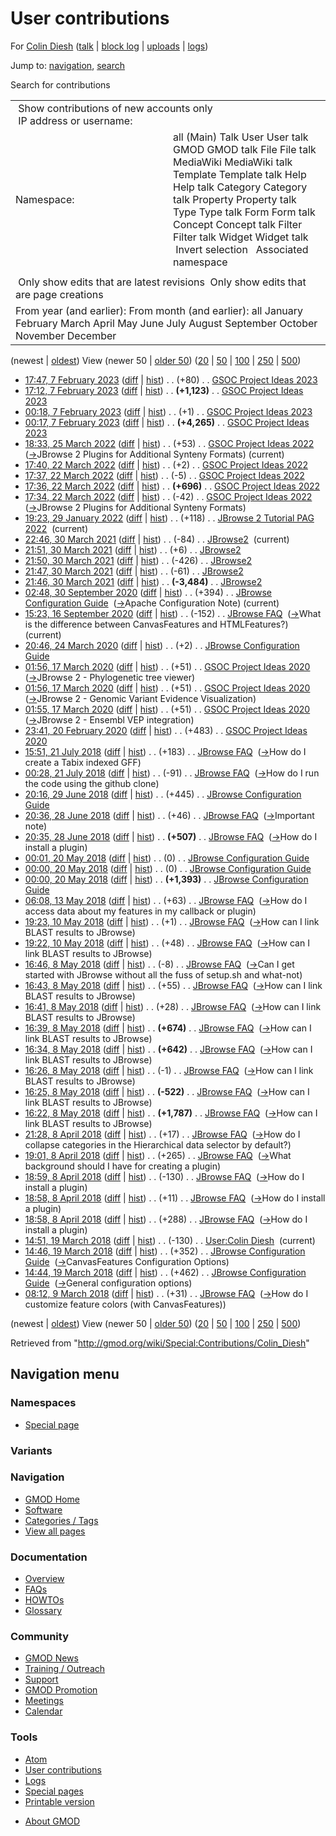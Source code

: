 <div id="mw-page-base" class="noprint">

</div>

<div id="mw-head-base" class="noprint">

</div>

<div id="content" class="mw-body" role="main">

<span id="top"></span>

<div id="mw-js-message" style="display:none;">

</div>



# <span dir="auto">User contributions</span>

<div id="bodyContent">

<div id="contentSub">

For [Colin Diesh](/wiki/User:Colin_Diesh "User:Colin Diesh") (<a
href="/mediawiki/index.php?title=User_talk:Colin_Diesh&amp;action=edit&amp;redlink=1"
class="new" title="User talk:Colin Diesh (page does not exist)">talk</a>
\| [block
log](/mediawiki/index.php?title=Special:Log/block&page=User%3AColin+Diesh "Special:Log/block")
\|
[uploads](/wiki/Special:ListFiles/Colin_Diesh "Special:ListFiles/Colin Diesh")
\| [logs](/wiki/Special:Log/Colin_Diesh "Special:Log/Colin Diesh"))

</div>

<div id="jump-to-nav" class="mw-jump">

Jump to: [navigation](#mw-navigation), [search](#p-search)

</div>

<div id="mw-content-text">

Search for contributions

<table class="mw-contributions-table">
<colgroup>
<col style="width: 50%" />
<col style="width: 50%" />
</colgroup>
<tbody>
<tr class="odd">
<td colspan="2"> Show contributions of new accounts only<br />
 IP address or username:</td>
</tr>
<tr class="even">
<td class="mw-label">Namespace:</td>
<td>all (Main) Talk User User talk GMOD GMOD talk File File talk
MediaWiki MediaWiki talk Template Template talk Help Help talk Category
Category talk Property Property talk Type Type talk Form Form talk
Concept Concept talk Filter Filter talk Widget Widget talk  
 Invert selection 
 Associated namespace </td>
</tr>
<tr class="odd">
<td colspan="2"></td>
</tr>
<tr class="even">
<td colspan="2"> Only show edits that are latest revisions
 Only show edits that are page creations</td>
</tr>
<tr class="odd">
<td colspan="2">From year (and earlier): From month (and earlier): all
January February March April May June July August September October
November December</td>
</tr>
</tbody>
</table>

(newest \| <a
href="/mediawiki/index.php?title=Special:Contributions/Colin_Diesh&amp;dir=prev&amp;target=Colin+Diesh"
class="mw-lastlink" rel="last"
title="Special:Contributions/Colin Diesh">oldest</a>) View (newer 50 \|
<a
href="/mediawiki/index.php?title=Special:Contributions/Colin_Diesh&amp;offset=20180309081204&amp;target=Colin+Diesh"
class="mw-nextlink" rel="next"
title="Special:Contributions/Colin Diesh">older 50</a>) (<a
href="/mediawiki/index.php?title=Special:Contributions/Colin_Diesh&amp;offset=&amp;limit=20&amp;target=Colin+Diesh"
class="mw-numlink" title="Special:Contributions/Colin Diesh">20</a> \|
<a
href="/mediawiki/index.php?title=Special:Contributions/Colin_Diesh&amp;offset=&amp;limit=50&amp;target=Colin+Diesh"
class="mw-numlink" title="Special:Contributions/Colin Diesh">50</a> \|
<a
href="/mediawiki/index.php?title=Special:Contributions/Colin_Diesh&amp;offset=&amp;limit=100&amp;target=Colin+Diesh"
class="mw-numlink" title="Special:Contributions/Colin Diesh">100</a> \|
<a
href="/mediawiki/index.php?title=Special:Contributions/Colin_Diesh&amp;offset=&amp;limit=250&amp;target=Colin+Diesh"
class="mw-numlink" title="Special:Contributions/Colin Diesh">250</a> \|
<a
href="/mediawiki/index.php?title=Special:Contributions/Colin_Diesh&amp;offset=&amp;limit=500&amp;target=Colin+Diesh"
class="mw-numlink" title="Special:Contributions/Colin Diesh">500</a>)

- <a
  href="/mediawiki/index.php?title=GSOC_Project_Ideas_2023&amp;oldid=28466"
  class="mw-changeslist-date" title="GSOC Project Ideas 2023">17:47, 7
  February 2023</a>
  ([diff](/mediawiki/index.php?title=GSOC_Project_Ideas_2023&diff=prev&oldid=28466 "GSOC Project Ideas 2023")
  \|
  [hist](/mediawiki/index.php?title=GSOC_Project_Ideas_2023&action=history "GSOC Project Ideas 2023"))
  <span class="mw-changeslist-separator">. .</span>
  <span class="mw-plusminus-pos" dir="ltr"
  title="7,928 bytes after change">(+80)</span>‎
  <span class="mw-changeslist-separator">. .</span>
  <a href="/wiki/GSOC_Project_Ideas_2023" class="mw-contributions-title"
  title="GSOC Project Ideas 2023">GSOC Project Ideas 2023</a> ‎
- <a
  href="/mediawiki/index.php?title=GSOC_Project_Ideas_2023&amp;oldid=28465"
  class="mw-changeslist-date" title="GSOC Project Ideas 2023">17:12, 7
  February 2023</a>
  ([diff](/mediawiki/index.php?title=GSOC_Project_Ideas_2023&diff=prev&oldid=28465 "GSOC Project Ideas 2023")
  \|
  [hist](/mediawiki/index.php?title=GSOC_Project_Ideas_2023&action=history "GSOC Project Ideas 2023"))
  <span class="mw-changeslist-separator">. .</span> **(+1,123)**‎
  <span class="mw-changeslist-separator">. .</span>
  <a href="/wiki/GSOC_Project_Ideas_2023" class="mw-contributions-title"
  title="GSOC Project Ideas 2023">GSOC Project Ideas 2023</a> ‎
- <a
  href="/mediawiki/index.php?title=GSOC_Project_Ideas_2023&amp;oldid=28464"
  class="mw-changeslist-date" title="GSOC Project Ideas 2023">00:18, 7
  February 2023</a>
  ([diff](/mediawiki/index.php?title=GSOC_Project_Ideas_2023&diff=prev&oldid=28464 "GSOC Project Ideas 2023")
  \|
  [hist](/mediawiki/index.php?title=GSOC_Project_Ideas_2023&action=history "GSOC Project Ideas 2023"))
  <span class="mw-changeslist-separator">. .</span>
  <span class="mw-plusminus-pos" dir="ltr"
  title="6,725 bytes after change">(+1)</span>‎
  <span class="mw-changeslist-separator">. .</span>
  <a href="/wiki/GSOC_Project_Ideas_2023" class="mw-contributions-title"
  title="GSOC Project Ideas 2023">GSOC Project Ideas 2023</a> ‎
- <a
  href="/mediawiki/index.php?title=GSOC_Project_Ideas_2023&amp;oldid=28463"
  class="mw-changeslist-date" title="GSOC Project Ideas 2023">00:17, 7
  February 2023</a>
  ([diff](/mediawiki/index.php?title=GSOC_Project_Ideas_2023&diff=prev&oldid=28463 "GSOC Project Ideas 2023")
  \|
  [hist](/mediawiki/index.php?title=GSOC_Project_Ideas_2023&action=history "GSOC Project Ideas 2023"))
  <span class="mw-changeslist-separator">. .</span> **(+4,265)**‎
  <span class="mw-changeslist-separator">. .</span>
  <a href="/wiki/GSOC_Project_Ideas_2023" class="mw-contributions-title"
  title="GSOC Project Ideas 2023">GSOC Project Ideas 2023</a> ‎
- <a
  href="/mediawiki/index.php?title=GSOC_Project_Ideas_2022&amp;oldid=28136"
  class="mw-changeslist-date" title="GSOC Project Ideas 2022">18:33, 25
  March 2022</a>
  ([diff](/mediawiki/index.php?title=GSOC_Project_Ideas_2022&diff=prev&oldid=28136 "GSOC Project Ideas 2022")
  \|
  [hist](/mediawiki/index.php?title=GSOC_Project_Ideas_2022&action=history "GSOC Project Ideas 2022"))
  <span class="mw-changeslist-separator">. .</span>
  <span class="mw-plusminus-pos" dir="ltr"
  title="11,436 bytes after change">(+53)</span>‎
  <span class="mw-changeslist-separator">. .</span>
  <a href="/wiki/GSOC_Project_Ideas_2022" class="mw-contributions-title"
  title="GSOC Project Ideas 2022">GSOC Project Ideas 2022</a> ‎
  <span class="comment">([→](/wiki/GSOC_Project_Ideas_2022#JBrowse_2_Plugins_for_Additional_Synteny_Formats "GSOC Project Ideas 2022")‎<span dir="auto"><span class="autocomment">JBrowse
  2 Plugins for Additional Synteny Formats</span></span>)</span>
  <span class="mw-uctop">(current)</span>
- <a
  href="/mediawiki/index.php?title=GSOC_Project_Ideas_2022&amp;oldid=28132"
  class="mw-changeslist-date" title="GSOC Project Ideas 2022">17:40, 22
  March 2022</a>
  ([diff](/mediawiki/index.php?title=GSOC_Project_Ideas_2022&diff=prev&oldid=28132 "GSOC Project Ideas 2022")
  \|
  [hist](/mediawiki/index.php?title=GSOC_Project_Ideas_2022&action=history "GSOC Project Ideas 2022"))
  <span class="mw-changeslist-separator">. .</span>
  <span class="mw-plusminus-pos" dir="ltr"
  title="11,371 bytes after change">(+2)</span>‎
  <span class="mw-changeslist-separator">. .</span>
  <a href="/wiki/GSOC_Project_Ideas_2022" class="mw-contributions-title"
  title="GSOC Project Ideas 2022">GSOC Project Ideas 2022</a> ‎
- <a
  href="/mediawiki/index.php?title=GSOC_Project_Ideas_2022&amp;oldid=28131"
  class="mw-changeslist-date" title="GSOC Project Ideas 2022">17:37, 22
  March 2022</a>
  ([diff](/mediawiki/index.php?title=GSOC_Project_Ideas_2022&diff=prev&oldid=28131 "GSOC Project Ideas 2022")
  \|
  [hist](/mediawiki/index.php?title=GSOC_Project_Ideas_2022&action=history "GSOC Project Ideas 2022"))
  <span class="mw-changeslist-separator">. .</span>
  <span class="mw-plusminus-neg" dir="ltr"
  title="11,369 bytes after change">(-5)</span>‎
  <span class="mw-changeslist-separator">. .</span>
  <a href="/wiki/GSOC_Project_Ideas_2022" class="mw-contributions-title"
  title="GSOC Project Ideas 2022">GSOC Project Ideas 2022</a> ‎
- <a
  href="/mediawiki/index.php?title=GSOC_Project_Ideas_2022&amp;oldid=28130"
  class="mw-changeslist-date" title="GSOC Project Ideas 2022">17:36, 22
  March 2022</a>
  ([diff](/mediawiki/index.php?title=GSOC_Project_Ideas_2022&diff=prev&oldid=28130 "GSOC Project Ideas 2022")
  \|
  [hist](/mediawiki/index.php?title=GSOC_Project_Ideas_2022&action=history "GSOC Project Ideas 2022"))
  <span class="mw-changeslist-separator">. .</span> **(+696)**‎
  <span class="mw-changeslist-separator">. .</span>
  <a href="/wiki/GSOC_Project_Ideas_2022" class="mw-contributions-title"
  title="GSOC Project Ideas 2022">GSOC Project Ideas 2022</a> ‎
- <a
  href="/mediawiki/index.php?title=GSOC_Project_Ideas_2022&amp;oldid=28129"
  class="mw-changeslist-date" title="GSOC Project Ideas 2022">17:34, 22
  March 2022</a>
  ([diff](/mediawiki/index.php?title=GSOC_Project_Ideas_2022&diff=prev&oldid=28129 "GSOC Project Ideas 2022")
  \|
  [hist](/mediawiki/index.php?title=GSOC_Project_Ideas_2022&action=history "GSOC Project Ideas 2022"))
  <span class="mw-changeslist-separator">. .</span>
  <span class="mw-plusminus-neg" dir="ltr"
  title="10,678 bytes after change">(-42)</span>‎
  <span class="mw-changeslist-separator">. .</span>
  <a href="/wiki/GSOC_Project_Ideas_2022" class="mw-contributions-title"
  title="GSOC Project Ideas 2022">GSOC Project Ideas 2022</a> ‎
  <span class="comment">([→](/wiki/GSOC_Project_Ideas_2022#JBrowse_2_Plugins_for_Additional_Synteny_Formats "GSOC Project Ideas 2022")‎<span dir="auto"><span class="autocomment">JBrowse
  2 Plugins for Additional Synteny Formats</span></span>)</span>
- <a
  href="/mediawiki/index.php?title=JBrowse_2_Tutorial_PAG_2022&amp;oldid=28110"
  class="mw-changeslist-date" title="JBrowse 2 Tutorial PAG 2022">19:23,
  29 January 2022</a>
  ([diff](/mediawiki/index.php?title=JBrowse_2_Tutorial_PAG_2022&diff=prev&oldid=28110 "JBrowse 2 Tutorial PAG 2022")
  \|
  [hist](/mediawiki/index.php?title=JBrowse_2_Tutorial_PAG_2022&action=history "JBrowse 2 Tutorial PAG 2022"))
  <span class="mw-changeslist-separator">. .</span>
  <span class="mw-plusminus-pos" dir="ltr"
  title="24,138 bytes after change">(+118)</span>‎
  <span class="mw-changeslist-separator">. .</span>
  <a href="/wiki/JBrowse_2_Tutorial_PAG_2022"
  class="mw-contributions-title"
  title="JBrowse 2 Tutorial PAG 2022">JBrowse 2 Tutorial PAG 2022</a> ‎
  <span class="mw-uctop">(current)</span>
- <a href="/mediawiki/index.php?title=JBrowse2&amp;oldid=27960"
  class="mw-changeslist-date" title="JBrowse2">22:46, 30 March 2021</a>
  ([diff](/mediawiki/index.php?title=JBrowse2&diff=prev&oldid=27960 "JBrowse2")
  \|
  [hist](/mediawiki/index.php?title=JBrowse2&action=history "JBrowse2"))
  <span class="mw-changeslist-separator">. .</span>
  <span class="mw-plusminus-neg" dir="ltr"
  title="1,973 bytes after change">(-84)</span>‎
  <span class="mw-changeslist-separator">. .</span>
  <a href="/wiki/JBrowse2" class="mw-contributions-title"
  title="JBrowse2">JBrowse2</a> ‎ <span class="mw-uctop">(current)</span>
- <a href="/mediawiki/index.php?title=JBrowse2&amp;oldid=27959"
  class="mw-changeslist-date" title="JBrowse2">21:51, 30 March 2021</a>
  ([diff](/mediawiki/index.php?title=JBrowse2&diff=prev&oldid=27959 "JBrowse2")
  \|
  [hist](/mediawiki/index.php?title=JBrowse2&action=history "JBrowse2"))
  <span class="mw-changeslist-separator">. .</span>
  <span class="mw-plusminus-pos" dir="ltr"
  title="2,057 bytes after change">(+6)</span>‎
  <span class="mw-changeslist-separator">. .</span>
  <a href="/wiki/JBrowse2" class="mw-contributions-title"
  title="JBrowse2">JBrowse2</a> ‎
- <a href="/mediawiki/index.php?title=JBrowse2&amp;oldid=27958"
  class="mw-changeslist-date" title="JBrowse2">21:50, 30 March 2021</a>
  ([diff](/mediawiki/index.php?title=JBrowse2&diff=prev&oldid=27958 "JBrowse2")
  \|
  [hist](/mediawiki/index.php?title=JBrowse2&action=history "JBrowse2"))
  <span class="mw-changeslist-separator">. .</span>
  <span class="mw-plusminus-neg" dir="ltr"
  title="2,051 bytes after change">(-426)</span>‎
  <span class="mw-changeslist-separator">. .</span>
  <a href="/wiki/JBrowse2" class="mw-contributions-title"
  title="JBrowse2">JBrowse2</a> ‎
- <a href="/mediawiki/index.php?title=JBrowse2&amp;oldid=27957"
  class="mw-changeslist-date" title="JBrowse2">21:47, 30 March 2021</a>
  ([diff](/mediawiki/index.php?title=JBrowse2&diff=prev&oldid=27957 "JBrowse2")
  \|
  [hist](/mediawiki/index.php?title=JBrowse2&action=history "JBrowse2"))
  <span class="mw-changeslist-separator">. .</span>
  <span class="mw-plusminus-neg" dir="ltr"
  title="2,477 bytes after change">(-61)</span>‎
  <span class="mw-changeslist-separator">. .</span>
  <a href="/wiki/JBrowse2" class="mw-contributions-title"
  title="JBrowse2">JBrowse2</a> ‎
- <a href="/mediawiki/index.php?title=JBrowse2&amp;oldid=27956"
  class="mw-changeslist-date" title="JBrowse2">21:46, 30 March 2021</a>
  ([diff](/mediawiki/index.php?title=JBrowse2&diff=prev&oldid=27956 "JBrowse2")
  \|
  [hist](/mediawiki/index.php?title=JBrowse2&action=history "JBrowse2"))
  <span class="mw-changeslist-separator">. .</span> **(-3,484)**‎
  <span class="mw-changeslist-separator">. .</span>
  <a href="/wiki/JBrowse2" class="mw-contributions-title"
  title="JBrowse2">JBrowse2</a> ‎
- <a
  href="/mediawiki/index.php?title=JBrowse_Configuration_Guide&amp;oldid=27898"
  class="mw-changeslist-date" title="JBrowse Configuration Guide">02:48,
  30 September 2020</a>
  ([diff](/mediawiki/index.php?title=JBrowse_Configuration_Guide&diff=prev&oldid=27898 "JBrowse Configuration Guide")
  \|
  [hist](/mediawiki/index.php?title=JBrowse_Configuration_Guide&action=history "JBrowse Configuration Guide"))
  <span class="mw-changeslist-separator">. .</span>
  <span class="mw-plusminus-pos" dir="ltr"
  title="189,914 bytes after change">(+394)</span>‎
  <span class="mw-changeslist-separator">. .</span>
  <a href="/wiki/JBrowse_Configuration_Guide"
  class="mw-contributions-title"
  title="JBrowse Configuration Guide">JBrowse Configuration Guide</a> ‎
  <span class="comment">([→](/wiki/JBrowse_Configuration_Guide#Apache_Configuration_Note "JBrowse Configuration Guide")‎<span dir="auto"><span class="autocomment">Apache
  Configuration Note</span></span>)</span>
  <span class="mw-uctop">(current)</span>
- <a href="/mediawiki/index.php?title=JBrowse_FAQ&amp;oldid=27897"
  class="mw-changeslist-date" title="JBrowse FAQ">15:23, 16 September
  2020</a>
  ([diff](/mediawiki/index.php?title=JBrowse_FAQ&diff=prev&oldid=27897 "JBrowse FAQ")
  \|
  [hist](/mediawiki/index.php?title=JBrowse_FAQ&action=history "JBrowse FAQ"))
  <span class="mw-changeslist-separator">. .</span>
  <span class="mw-plusminus-neg" dir="ltr"
  title="66,983 bytes after change">(-152)</span>‎
  <span class="mw-changeslist-separator">. .</span>
  <a href="/wiki/JBrowse_FAQ" class="mw-contributions-title"
  title="JBrowse FAQ">JBrowse FAQ</a> ‎
  <span class="comment">([→](/wiki/JBrowse_FAQ#What_is_the_difference_between_CanvasFeatures_and_HTMLFeatures.3F "JBrowse FAQ")‎<span dir="auto"><span class="autocomment">What
  is the difference between CanvasFeatures and
  HTMLFeatures?</span></span>)</span>
  <span class="mw-uctop">(current)</span>
- <a
  href="/mediawiki/index.php?title=JBrowse_Configuration_Guide&amp;oldid=27889"
  class="mw-changeslist-date" title="JBrowse Configuration Guide">20:46,
  24 March 2020</a>
  ([diff](/mediawiki/index.php?title=JBrowse_Configuration_Guide&diff=prev&oldid=27889 "JBrowse Configuration Guide")
  \|
  [hist](/mediawiki/index.php?title=JBrowse_Configuration_Guide&action=history "JBrowse Configuration Guide"))
  <span class="mw-changeslist-separator">. .</span>
  <span class="mw-plusminus-pos" dir="ltr"
  title="189,520 bytes after change">(+2)</span>‎
  <span class="mw-changeslist-separator">. .</span>
  <a href="/wiki/JBrowse_Configuration_Guide"
  class="mw-contributions-title"
  title="JBrowse Configuration Guide">JBrowse Configuration Guide</a> ‎
- <a
  href="/mediawiki/index.php?title=GSOC_Project_Ideas_2020&amp;oldid=27882"
  class="mw-changeslist-date" title="GSOC Project Ideas 2020">01:56, 17
  March 2020</a>
  ([diff](/mediawiki/index.php?title=GSOC_Project_Ideas_2020&diff=prev&oldid=27882 "GSOC Project Ideas 2020")
  \|
  [hist](/mediawiki/index.php?title=GSOC_Project_Ideas_2020&action=history "GSOC Project Ideas 2020"))
  <span class="mw-changeslist-separator">. .</span>
  <span class="mw-plusminus-pos" dir="ltr"
  title="19,687 bytes after change">(+51)</span>‎
  <span class="mw-changeslist-separator">. .</span>
  <a href="/wiki/GSOC_Project_Ideas_2020" class="mw-contributions-title"
  title="GSOC Project Ideas 2020">GSOC Project Ideas 2020</a> ‎
  <span class="comment">([→](/wiki/GSOC_Project_Ideas_2020#JBrowse_2_-_Phylogenetic_tree_viewer "GSOC Project Ideas 2020")‎<span dir="auto"><span class="autocomment">JBrowse
  2 - Phylogenetic tree viewer</span></span>)</span>
- <a
  href="/mediawiki/index.php?title=GSOC_Project_Ideas_2020&amp;oldid=27881"
  class="mw-changeslist-date" title="GSOC Project Ideas 2020">01:56, 17
  March 2020</a>
  ([diff](/mediawiki/index.php?title=GSOC_Project_Ideas_2020&diff=prev&oldid=27881 "GSOC Project Ideas 2020")
  \|
  [hist](/mediawiki/index.php?title=GSOC_Project_Ideas_2020&action=history "GSOC Project Ideas 2020"))
  <span class="mw-changeslist-separator">. .</span>
  <span class="mw-plusminus-pos" dir="ltr"
  title="19,636 bytes after change">(+51)</span>‎
  <span class="mw-changeslist-separator">. .</span>
  <a href="/wiki/GSOC_Project_Ideas_2020" class="mw-contributions-title"
  title="GSOC Project Ideas 2020">GSOC Project Ideas 2020</a> ‎
  <span class="comment">([→](/wiki/GSOC_Project_Ideas_2020#JBrowse_2_-_Genomic_Variant_Evidence_Visualization "GSOC Project Ideas 2020")‎<span dir="auto"><span class="autocomment">JBrowse
  2 - Genomic Variant Evidence Visualization</span></span>)</span>
- <a
  href="/mediawiki/index.php?title=GSOC_Project_Ideas_2020&amp;oldid=27880"
  class="mw-changeslist-date" title="GSOC Project Ideas 2020">01:55, 17
  March 2020</a>
  ([diff](/mediawiki/index.php?title=GSOC_Project_Ideas_2020&diff=prev&oldid=27880 "GSOC Project Ideas 2020")
  \|
  [hist](/mediawiki/index.php?title=GSOC_Project_Ideas_2020&action=history "GSOC Project Ideas 2020"))
  <span class="mw-changeslist-separator">. .</span>
  <span class="mw-plusminus-pos" dir="ltr"
  title="19,585 bytes after change">(+51)</span>‎
  <span class="mw-changeslist-separator">. .</span>
  <a href="/wiki/GSOC_Project_Ideas_2020" class="mw-contributions-title"
  title="GSOC Project Ideas 2020">GSOC Project Ideas 2020</a> ‎
  <span class="comment">([→](/wiki/GSOC_Project_Ideas_2020#JBrowse_2_-_Ensembl_VEP_integration "GSOC Project Ideas 2020")‎<span dir="auto"><span class="autocomment">JBrowse
  2 - Ensembl VEP integration</span></span>)</span>
- <a
  href="/mediawiki/index.php?title=GSOC_Project_Ideas_2020&amp;oldid=27874"
  class="mw-changeslist-date" title="GSOC Project Ideas 2020">23:41, 20
  February 2020</a>
  ([diff](/mediawiki/index.php?title=GSOC_Project_Ideas_2020&diff=prev&oldid=27874 "GSOC Project Ideas 2020")
  \|
  [hist](/mediawiki/index.php?title=GSOC_Project_Ideas_2020&action=history "GSOC Project Ideas 2020"))
  <span class="mw-changeslist-separator">. .</span>
  <span class="mw-plusminus-pos" dir="ltr"
  title="19,252 bytes after change">(+483)</span>‎
  <span class="mw-changeslist-separator">. .</span>
  <a href="/wiki/GSOC_Project_Ideas_2020" class="mw-contributions-title"
  title="GSOC Project Ideas 2020">GSOC Project Ideas 2020</a> ‎
- <a href="/mediawiki/index.php?title=JBrowse_FAQ&amp;oldid=27705"
  class="mw-changeslist-date" title="JBrowse FAQ">15:51, 21 July 2018</a>
  ([diff](/mediawiki/index.php?title=JBrowse_FAQ&diff=prev&oldid=27705 "JBrowse FAQ")
  \|
  [hist](/mediawiki/index.php?title=JBrowse_FAQ&action=history "JBrowse FAQ"))
  <span class="mw-changeslist-separator">. .</span>
  <span class="mw-plusminus-pos" dir="ltr"
  title="67,135 bytes after change">(+183)</span>‎
  <span class="mw-changeslist-separator">. .</span>
  <a href="/wiki/JBrowse_FAQ" class="mw-contributions-title"
  title="JBrowse FAQ">JBrowse FAQ</a> ‎
  <span class="comment">([→](/wiki/JBrowse_FAQ#How_do_I_create_a_Tabix_indexed_GFF "JBrowse FAQ")‎<span dir="auto"><span class="autocomment">How
  do I create a Tabix indexed GFF</span></span>)</span>
- <a href="/mediawiki/index.php?title=JBrowse_FAQ&amp;oldid=27704"
  class="mw-changeslist-date" title="JBrowse FAQ">00:28, 21 July 2018</a>
  ([diff](/mediawiki/index.php?title=JBrowse_FAQ&diff=prev&oldid=27704 "JBrowse FAQ")
  \|
  [hist](/mediawiki/index.php?title=JBrowse_FAQ&action=history "JBrowse FAQ"))
  <span class="mw-changeslist-separator">. .</span>
  <span class="mw-plusminus-neg" dir="ltr"
  title="66,952 bytes after change">(-91)</span>‎
  <span class="mw-changeslist-separator">. .</span>
  <a href="/wiki/JBrowse_FAQ" class="mw-contributions-title"
  title="JBrowse FAQ">JBrowse FAQ</a> ‎
  <span class="comment">([→](/wiki/JBrowse_FAQ#How_do_I_run_the_code_using_the_github_clone "JBrowse FAQ")‎<span dir="auto"><span class="autocomment">How
  do I run the code using the github clone</span></span>)</span>
- <a
  href="/mediawiki/index.php?title=JBrowse_Configuration_Guide&amp;oldid=27698"
  class="mw-changeslist-date" title="JBrowse Configuration Guide">20:16,
  29 June 2018</a>
  ([diff](/mediawiki/index.php?title=JBrowse_Configuration_Guide&diff=prev&oldid=27698 "JBrowse Configuration Guide")
  \|
  [hist](/mediawiki/index.php?title=JBrowse_Configuration_Guide&action=history "JBrowse Configuration Guide"))
  <span class="mw-changeslist-separator">. .</span>
  <span class="mw-plusminus-pos" dir="ltr"
  title="189,264 bytes after change">(+445)</span>‎
  <span class="mw-changeslist-separator">. .</span>
  <a href="/wiki/JBrowse_Configuration_Guide"
  class="mw-contributions-title"
  title="JBrowse Configuration Guide">JBrowse Configuration Guide</a> ‎
- <a href="/mediawiki/index.php?title=JBrowse_FAQ&amp;oldid=27697"
  class="mw-changeslist-date" title="JBrowse FAQ">20:36, 28 June 2018</a>
  ([diff](/mediawiki/index.php?title=JBrowse_FAQ&diff=prev&oldid=27697 "JBrowse FAQ")
  \|
  [hist](/mediawiki/index.php?title=JBrowse_FAQ&action=history "JBrowse FAQ"))
  <span class="mw-changeslist-separator">. .</span>
  <span class="mw-plusminus-pos" dir="ltr"
  title="67,043 bytes after change">(+46)</span>‎
  <span class="mw-changeslist-separator">. .</span>
  <a href="/wiki/JBrowse_FAQ" class="mw-contributions-title"
  title="JBrowse FAQ">JBrowse FAQ</a> ‎
  <span class="comment">([→](/wiki/JBrowse_FAQ#Important_note "JBrowse FAQ")‎<span dir="auto"><span class="autocomment">Important
  note</span></span>)</span>
- <a href="/mediawiki/index.php?title=JBrowse_FAQ&amp;oldid=27696"
  class="mw-changeslist-date" title="JBrowse FAQ">20:35, 28 June 2018</a>
  ([diff](/mediawiki/index.php?title=JBrowse_FAQ&diff=prev&oldid=27696 "JBrowse FAQ")
  \|
  [hist](/mediawiki/index.php?title=JBrowse_FAQ&action=history "JBrowse FAQ"))
  <span class="mw-changeslist-separator">. .</span> **(+507)**‎
  <span class="mw-changeslist-separator">. .</span>
  <a href="/wiki/JBrowse_FAQ" class="mw-contributions-title"
  title="JBrowse FAQ">JBrowse FAQ</a> ‎
  <span class="comment">([→](/wiki/JBrowse_FAQ#How_do_I_install_a_plugin "JBrowse FAQ")‎<span dir="auto"><span class="autocomment">How
  do I install a plugin</span></span>)</span>
- <a
  href="/mediawiki/index.php?title=JBrowse_Configuration_Guide&amp;oldid=27690"
  class="mw-changeslist-date" title="JBrowse Configuration Guide">00:01,
  20 May 2018</a>
  ([diff](/mediawiki/index.php?title=JBrowse_Configuration_Guide&diff=prev&oldid=27690 "JBrowse Configuration Guide")
  \|
  [hist](/mediawiki/index.php?title=JBrowse_Configuration_Guide&action=history "JBrowse Configuration Guide"))
  <span class="mw-changeslist-separator">. .</span>
  <span class="mw-plusminus-null" dir="ltr"
  title="188,712 bytes after change">(0)</span>‎
  <span class="mw-changeslist-separator">. .</span>
  <a href="/wiki/JBrowse_Configuration_Guide"
  class="mw-contributions-title"
  title="JBrowse Configuration Guide">JBrowse Configuration Guide</a> ‎
- <a
  href="/mediawiki/index.php?title=JBrowse_Configuration_Guide&amp;oldid=27689"
  class="mw-changeslist-date" title="JBrowse Configuration Guide">00:00,
  20 May 2018</a>
  ([diff](/mediawiki/index.php?title=JBrowse_Configuration_Guide&diff=prev&oldid=27689 "JBrowse Configuration Guide")
  \|
  [hist](/mediawiki/index.php?title=JBrowse_Configuration_Guide&action=history "JBrowse Configuration Guide"))
  <span class="mw-changeslist-separator">. .</span>
  <span class="mw-plusminus-null" dir="ltr"
  title="188,712 bytes after change">(0)</span>‎
  <span class="mw-changeslist-separator">. .</span>
  <a href="/wiki/JBrowse_Configuration_Guide"
  class="mw-contributions-title"
  title="JBrowse Configuration Guide">JBrowse Configuration Guide</a> ‎
- <a
  href="/mediawiki/index.php?title=JBrowse_Configuration_Guide&amp;oldid=27688"
  class="mw-changeslist-date" title="JBrowse Configuration Guide">00:00,
  20 May 2018</a>
  ([diff](/mediawiki/index.php?title=JBrowse_Configuration_Guide&diff=prev&oldid=27688 "JBrowse Configuration Guide")
  \|
  [hist](/mediawiki/index.php?title=JBrowse_Configuration_Guide&action=history "JBrowse Configuration Guide"))
  <span class="mw-changeslist-separator">. .</span> **(+1,393)**‎
  <span class="mw-changeslist-separator">. .</span>
  <a href="/wiki/JBrowse_Configuration_Guide"
  class="mw-contributions-title"
  title="JBrowse Configuration Guide">JBrowse Configuration Guide</a> ‎
- <a href="/mediawiki/index.php?title=JBrowse_FAQ&amp;oldid=27687"
  class="mw-changeslist-date" title="JBrowse FAQ">06:08, 13 May 2018</a>
  ([diff](/mediawiki/index.php?title=JBrowse_FAQ&diff=prev&oldid=27687 "JBrowse FAQ")
  \|
  [hist](/mediawiki/index.php?title=JBrowse_FAQ&action=history "JBrowse FAQ"))
  <span class="mw-changeslist-separator">. .</span>
  <span class="mw-plusminus-pos" dir="ltr"
  title="66,490 bytes after change">(+63)</span>‎
  <span class="mw-changeslist-separator">. .</span>
  <a href="/wiki/JBrowse_FAQ" class="mw-contributions-title"
  title="JBrowse FAQ">JBrowse FAQ</a> ‎
  <span class="comment">([→](/wiki/JBrowse_FAQ#How_do_I_access_data_about_my_features_in_my_callback_or_plugin "JBrowse FAQ")‎<span dir="auto"><span class="autocomment">How
  do I access data about my features in my callback or
  plugin</span></span>)</span>
- <a href="/mediawiki/index.php?title=JBrowse_FAQ&amp;oldid=27686"
  class="mw-changeslist-date" title="JBrowse FAQ">19:23, 10 May 2018</a>
  ([diff](/mediawiki/index.php?title=JBrowse_FAQ&diff=prev&oldid=27686 "JBrowse FAQ")
  \|
  [hist](/mediawiki/index.php?title=JBrowse_FAQ&action=history "JBrowse FAQ"))
  <span class="mw-changeslist-separator">. .</span>
  <span class="mw-plusminus-pos" dir="ltr"
  title="66,427 bytes after change">(+1)</span>‎
  <span class="mw-changeslist-separator">. .</span>
  <a href="/wiki/JBrowse_FAQ" class="mw-contributions-title"
  title="JBrowse FAQ">JBrowse FAQ</a> ‎
  <span class="comment">([→](/wiki/JBrowse_FAQ#How_can_I_link_BLAST_results_to_JBrowse "JBrowse FAQ")‎<span dir="auto"><span class="autocomment">How
  can I link BLAST results to JBrowse</span></span>)</span>
- <a href="/mediawiki/index.php?title=JBrowse_FAQ&amp;oldid=27685"
  class="mw-changeslist-date" title="JBrowse FAQ">19:22, 10 May 2018</a>
  ([diff](/mediawiki/index.php?title=JBrowse_FAQ&diff=prev&oldid=27685 "JBrowse FAQ")
  \|
  [hist](/mediawiki/index.php?title=JBrowse_FAQ&action=history "JBrowse FAQ"))
  <span class="mw-changeslist-separator">. .</span>
  <span class="mw-plusminus-pos" dir="ltr"
  title="66,426 bytes after change">(+48)</span>‎
  <span class="mw-changeslist-separator">. .</span>
  <a href="/wiki/JBrowse_FAQ" class="mw-contributions-title"
  title="JBrowse FAQ">JBrowse FAQ</a> ‎
  <span class="comment">([→](/wiki/JBrowse_FAQ#How_can_I_link_BLAST_results_to_JBrowse "JBrowse FAQ")‎<span dir="auto"><span class="autocomment">How
  can I link BLAST results to JBrowse</span></span>)</span>
- <a href="/mediawiki/index.php?title=JBrowse_FAQ&amp;oldid=27684"
  class="mw-changeslist-date" title="JBrowse FAQ">16:46, 8 May 2018</a>
  ([diff](/mediawiki/index.php?title=JBrowse_FAQ&diff=prev&oldid=27684 "JBrowse FAQ")
  \|
  [hist](/mediawiki/index.php?title=JBrowse_FAQ&action=history "JBrowse FAQ"))
  <span class="mw-changeslist-separator">. .</span>
  <span class="mw-plusminus-neg" dir="ltr"
  title="66,378 bytes after change">(-8)</span>‎
  <span class="mw-changeslist-separator">. .</span>
  <a href="/wiki/JBrowse_FAQ" class="mw-contributions-title"
  title="JBrowse FAQ">JBrowse FAQ</a> ‎
  <span class="comment">([→](/wiki/JBrowse_FAQ#Can_I_get_started_with_JBrowse_without_all_the_fuss_of_setup.sh_and_what-not "JBrowse FAQ")‎<span dir="auto"><span class="autocomment">Can
  I get started with JBrowse without all the fuss of setup.sh and
  what-not</span></span>)</span>
- <a href="/mediawiki/index.php?title=JBrowse_FAQ&amp;oldid=27683"
  class="mw-changeslist-date" title="JBrowse FAQ">16:43, 8 May 2018</a>
  ([diff](/mediawiki/index.php?title=JBrowse_FAQ&diff=prev&oldid=27683 "JBrowse FAQ")
  \|
  [hist](/mediawiki/index.php?title=JBrowse_FAQ&action=history "JBrowse FAQ"))
  <span class="mw-changeslist-separator">. .</span>
  <span class="mw-plusminus-pos" dir="ltr"
  title="66,386 bytes after change">(+55)</span>‎
  <span class="mw-changeslist-separator">. .</span>
  <a href="/wiki/JBrowse_FAQ" class="mw-contributions-title"
  title="JBrowse FAQ">JBrowse FAQ</a> ‎
  <span class="comment">([→](/wiki/JBrowse_FAQ#How_can_I_link_BLAST_results_to_JBrowse "JBrowse FAQ")‎<span dir="auto"><span class="autocomment">How
  can I link BLAST results to JBrowse</span></span>)</span>
- <a href="/mediawiki/index.php?title=JBrowse_FAQ&amp;oldid=27682"
  class="mw-changeslist-date" title="JBrowse FAQ">16:41, 8 May 2018</a>
  ([diff](/mediawiki/index.php?title=JBrowse_FAQ&diff=prev&oldid=27682 "JBrowse FAQ")
  \|
  [hist](/mediawiki/index.php?title=JBrowse_FAQ&action=history "JBrowse FAQ"))
  <span class="mw-changeslist-separator">. .</span>
  <span class="mw-plusminus-pos" dir="ltr"
  title="66,331 bytes after change">(+28)</span>‎
  <span class="mw-changeslist-separator">. .</span>
  <a href="/wiki/JBrowse_FAQ" class="mw-contributions-title"
  title="JBrowse FAQ">JBrowse FAQ</a> ‎
  <span class="comment">([→](/wiki/JBrowse_FAQ#How_can_I_link_BLAST_results_to_JBrowse "JBrowse FAQ")‎<span dir="auto"><span class="autocomment">How
  can I link BLAST results to JBrowse</span></span>)</span>
- <a href="/mediawiki/index.php?title=JBrowse_FAQ&amp;oldid=27681"
  class="mw-changeslist-date" title="JBrowse FAQ">16:39, 8 May 2018</a>
  ([diff](/mediawiki/index.php?title=JBrowse_FAQ&diff=prev&oldid=27681 "JBrowse FAQ")
  \|
  [hist](/mediawiki/index.php?title=JBrowse_FAQ&action=history "JBrowse FAQ"))
  <span class="mw-changeslist-separator">. .</span> **(+674)**‎
  <span class="mw-changeslist-separator">. .</span>
  <a href="/wiki/JBrowse_FAQ" class="mw-contributions-title"
  title="JBrowse FAQ">JBrowse FAQ</a> ‎
  <span class="comment">([→](/wiki/JBrowse_FAQ#How_can_I_link_BLAST_results_to_JBrowse "JBrowse FAQ")‎<span dir="auto"><span class="autocomment">How
  can I link BLAST results to JBrowse</span></span>)</span>
- <a href="/mediawiki/index.php?title=JBrowse_FAQ&amp;oldid=27680"
  class="mw-changeslist-date" title="JBrowse FAQ">16:34, 8 May 2018</a>
  ([diff](/mediawiki/index.php?title=JBrowse_FAQ&diff=prev&oldid=27680 "JBrowse FAQ")
  \|
  [hist](/mediawiki/index.php?title=JBrowse_FAQ&action=history "JBrowse FAQ"))
  <span class="mw-changeslist-separator">. .</span> **(+642)**‎
  <span class="mw-changeslist-separator">. .</span>
  <a href="/wiki/JBrowse_FAQ" class="mw-contributions-title"
  title="JBrowse FAQ">JBrowse FAQ</a> ‎
  <span class="comment">([→](/wiki/JBrowse_FAQ#How_can_I_link_BLAST_results_to_JBrowse "JBrowse FAQ")‎<span dir="auto"><span class="autocomment">How
  can I link BLAST results to JBrowse</span></span>)</span>
- <a href="/mediawiki/index.php?title=JBrowse_FAQ&amp;oldid=27679"
  class="mw-changeslist-date" title="JBrowse FAQ">16:26, 8 May 2018</a>
  ([diff](/mediawiki/index.php?title=JBrowse_FAQ&diff=prev&oldid=27679 "JBrowse FAQ")
  \|
  [hist](/mediawiki/index.php?title=JBrowse_FAQ&action=history "JBrowse FAQ"))
  <span class="mw-changeslist-separator">. .</span>
  <span class="mw-plusminus-neg" dir="ltr"
  title="64,987 bytes after change">(-1)</span>‎
  <span class="mw-changeslist-separator">. .</span>
  <a href="/wiki/JBrowse_FAQ" class="mw-contributions-title"
  title="JBrowse FAQ">JBrowse FAQ</a> ‎
  <span class="comment">([→](/wiki/JBrowse_FAQ#How_can_I_link_BLAST_results_to_JBrowse "JBrowse FAQ")‎<span dir="auto"><span class="autocomment">How
  can I link BLAST results to JBrowse</span></span>)</span>
- <a href="/mediawiki/index.php?title=JBrowse_FAQ&amp;oldid=27678"
  class="mw-changeslist-date" title="JBrowse FAQ">16:25, 8 May 2018</a>
  ([diff](/mediawiki/index.php?title=JBrowse_FAQ&diff=prev&oldid=27678 "JBrowse FAQ")
  \|
  [hist](/mediawiki/index.php?title=JBrowse_FAQ&action=history "JBrowse FAQ"))
  <span class="mw-changeslist-separator">. .</span> **(-522)**‎
  <span class="mw-changeslist-separator">. .</span>
  <a href="/wiki/JBrowse_FAQ" class="mw-contributions-title"
  title="JBrowse FAQ">JBrowse FAQ</a> ‎
  <span class="comment">([→](/wiki/JBrowse_FAQ#How_can_I_link_BLAST_results_to_JBrowse "JBrowse FAQ")‎<span dir="auto"><span class="autocomment">How
  can I link BLAST results to JBrowse</span></span>)</span>
- <a href="/mediawiki/index.php?title=JBrowse_FAQ&amp;oldid=27677"
  class="mw-changeslist-date" title="JBrowse FAQ">16:22, 8 May 2018</a>
  ([diff](/mediawiki/index.php?title=JBrowse_FAQ&diff=prev&oldid=27677 "JBrowse FAQ")
  \|
  [hist](/mediawiki/index.php?title=JBrowse_FAQ&action=history "JBrowse FAQ"))
  <span class="mw-changeslist-separator">. .</span> **(+1,787)**‎
  <span class="mw-changeslist-separator">. .</span>
  <a href="/wiki/JBrowse_FAQ" class="mw-contributions-title"
  title="JBrowse FAQ">JBrowse FAQ</a> ‎
  <span class="comment">([→](/wiki/JBrowse_FAQ#How_can_I_link_BLAST_results_to_JBrowse "JBrowse FAQ")‎<span dir="auto"><span class="autocomment">How
  can I link BLAST results to JBrowse</span></span>)</span>
- <a href="/mediawiki/index.php?title=JBrowse_FAQ&amp;oldid=27661"
  class="mw-changeslist-date" title="JBrowse FAQ">21:28, 8 April 2018</a>
  ([diff](/mediawiki/index.php?title=JBrowse_FAQ&diff=prev&oldid=27661 "JBrowse FAQ")
  \|
  [hist](/mediawiki/index.php?title=JBrowse_FAQ&action=history "JBrowse FAQ"))
  <span class="mw-changeslist-separator">. .</span>
  <span class="mw-plusminus-pos" dir="ltr"
  title="63,723 bytes after change">(+17)</span>‎
  <span class="mw-changeslist-separator">. .</span>
  <a href="/wiki/JBrowse_FAQ" class="mw-contributions-title"
  title="JBrowse FAQ">JBrowse FAQ</a> ‎
  <span class="comment">([→](/wiki/JBrowse_FAQ#How_do_I_collapse_categories_in_the_Hierarchical_data_selector_by_default.3F "JBrowse FAQ")‎<span dir="auto"><span class="autocomment">How
  do I collapse categories in the Hierarchical data selector by
  default?</span></span>)</span>
- <a href="/mediawiki/index.php?title=JBrowse_FAQ&amp;oldid=27660"
  class="mw-changeslist-date" title="JBrowse FAQ">19:01, 8 April 2018</a>
  ([diff](/mediawiki/index.php?title=JBrowse_FAQ&diff=prev&oldid=27660 "JBrowse FAQ")
  \|
  [hist](/mediawiki/index.php?title=JBrowse_FAQ&action=history "JBrowse FAQ"))
  <span class="mw-changeslist-separator">. .</span>
  <span class="mw-plusminus-pos" dir="ltr"
  title="63,706 bytes after change">(+265)</span>‎
  <span class="mw-changeslist-separator">. .</span>
  <a href="/wiki/JBrowse_FAQ" class="mw-contributions-title"
  title="JBrowse FAQ">JBrowse FAQ</a> ‎
  <span class="comment">([→](/wiki/JBrowse_FAQ#What_background_should_I_have_for_creating_a_plugin "JBrowse FAQ")‎<span dir="auto"><span class="autocomment">What
  background should I have for creating a plugin</span></span>)</span>
- <a href="/mediawiki/index.php?title=JBrowse_FAQ&amp;oldid=27659"
  class="mw-changeslist-date" title="JBrowse FAQ">18:59, 8 April 2018</a>
  ([diff](/mediawiki/index.php?title=JBrowse_FAQ&diff=prev&oldid=27659 "JBrowse FAQ")
  \|
  [hist](/mediawiki/index.php?title=JBrowse_FAQ&action=history "JBrowse FAQ"))
  <span class="mw-changeslist-separator">. .</span>
  <span class="mw-plusminus-neg" dir="ltr"
  title="63,441 bytes after change">(-130)</span>‎
  <span class="mw-changeslist-separator">. .</span>
  <a href="/wiki/JBrowse_FAQ" class="mw-contributions-title"
  title="JBrowse FAQ">JBrowse FAQ</a> ‎
  <span class="comment">([→](/wiki/JBrowse_FAQ#How_do_I_install_a_plugin "JBrowse FAQ")‎<span dir="auto"><span class="autocomment">How
  do I install a plugin</span></span>)</span>
- <a href="/mediawiki/index.php?title=JBrowse_FAQ&amp;oldid=27658"
  class="mw-changeslist-date" title="JBrowse FAQ">18:58, 8 April 2018</a>
  ([diff](/mediawiki/index.php?title=JBrowse_FAQ&diff=prev&oldid=27658 "JBrowse FAQ")
  \|
  [hist](/mediawiki/index.php?title=JBrowse_FAQ&action=history "JBrowse FAQ"))
  <span class="mw-changeslist-separator">. .</span>
  <span class="mw-plusminus-pos" dir="ltr"
  title="63,571 bytes after change">(+11)</span>‎
  <span class="mw-changeslist-separator">. .</span>
  <a href="/wiki/JBrowse_FAQ" class="mw-contributions-title"
  title="JBrowse FAQ">JBrowse FAQ</a> ‎
  <span class="comment">([→](/wiki/JBrowse_FAQ#How_do_I_install_a_plugin "JBrowse FAQ")‎<span dir="auto"><span class="autocomment">How
  do I install a plugin</span></span>)</span>
- <a href="/mediawiki/index.php?title=JBrowse_FAQ&amp;oldid=27657"
  class="mw-changeslist-date" title="JBrowse FAQ">18:58, 8 April 2018</a>
  ([diff](/mediawiki/index.php?title=JBrowse_FAQ&diff=prev&oldid=27657 "JBrowse FAQ")
  \|
  [hist](/mediawiki/index.php?title=JBrowse_FAQ&action=history "JBrowse FAQ"))
  <span class="mw-changeslist-separator">. .</span>
  <span class="mw-plusminus-pos" dir="ltr"
  title="63,560 bytes after change">(+288)</span>‎
  <span class="mw-changeslist-separator">. .</span>
  <a href="/wiki/JBrowse_FAQ" class="mw-contributions-title"
  title="JBrowse FAQ">JBrowse FAQ</a> ‎
  <span class="comment">([→](/wiki/JBrowse_FAQ#How_do_I_install_a_plugin "JBrowse FAQ")‎<span dir="auto"><span class="autocomment">How
  do I install a plugin</span></span>)</span>
- <a href="/mediawiki/index.php?title=User:Colin_Diesh&amp;oldid=27630"
  class="mw-changeslist-date" title="User:Colin Diesh">14:51, 19 March
  2018</a>
  ([diff](/mediawiki/index.php?title=User:Colin_Diesh&diff=prev&oldid=27630 "User:Colin Diesh")
  \|
  [hist](/mediawiki/index.php?title=User:Colin_Diesh&action=history "User:Colin Diesh"))
  <span class="mw-changeslist-separator">. .</span>
  <span class="mw-plusminus-neg" dir="ltr"
  title="311 bytes after change">(-130)</span>‎
  <span class="mw-changeslist-separator">. .</span>
  <a href="/wiki/User:Colin_Diesh" class="mw-contributions-title"
  title="User:Colin Diesh">User:Colin Diesh</a> ‎
  <span class="mw-uctop">(current)</span>
- <a
  href="/mediawiki/index.php?title=JBrowse_Configuration_Guide&amp;oldid=27629"
  class="mw-changeslist-date" title="JBrowse Configuration Guide">14:46,
  19 March 2018</a>
  ([diff](/mediawiki/index.php?title=JBrowse_Configuration_Guide&diff=prev&oldid=27629 "JBrowse Configuration Guide")
  \|
  [hist](/mediawiki/index.php?title=JBrowse_Configuration_Guide&action=history "JBrowse Configuration Guide"))
  <span class="mw-changeslist-separator">. .</span>
  <span class="mw-plusminus-pos" dir="ltr"
  title="186,329 bytes after change">(+352)</span>‎
  <span class="mw-changeslist-separator">. .</span>
  <a href="/wiki/JBrowse_Configuration_Guide"
  class="mw-contributions-title"
  title="JBrowse Configuration Guide">JBrowse Configuration Guide</a> ‎
  <span class="comment">([→](/wiki/JBrowse_Configuration_Guide#CanvasFeatures_Configuration_Options "JBrowse Configuration Guide")‎<span dir="auto"><span class="autocomment">CanvasFeatures
  Configuration Options</span></span>)</span>
- <a
  href="/mediawiki/index.php?title=JBrowse_Configuration_Guide&amp;oldid=27628"
  class="mw-changeslist-date" title="JBrowse Configuration Guide">14:44,
  19 March 2018</a>
  ([diff](/mediawiki/index.php?title=JBrowse_Configuration_Guide&diff=prev&oldid=27628 "JBrowse Configuration Guide")
  \|
  [hist](/mediawiki/index.php?title=JBrowse_Configuration_Guide&action=history "JBrowse Configuration Guide"))
  <span class="mw-changeslist-separator">. .</span>
  <span class="mw-plusminus-pos" dir="ltr"
  title="185,977 bytes after change">(+462)</span>‎
  <span class="mw-changeslist-separator">. .</span>
  <a href="/wiki/JBrowse_Configuration_Guide"
  class="mw-contributions-title"
  title="JBrowse Configuration Guide">JBrowse Configuration Guide</a> ‎
  <span class="comment">([→](/wiki/JBrowse_Configuration_Guide#General_configuration_options "JBrowse Configuration Guide")‎<span dir="auto"><span class="autocomment">General
  configuration options</span></span>)</span>
- <a href="/mediawiki/index.php?title=JBrowse_FAQ&amp;oldid=27615"
  class="mw-changeslist-date" title="JBrowse FAQ">08:12, 9 March 2018</a>
  ([diff](/mediawiki/index.php?title=JBrowse_FAQ&diff=prev&oldid=27615 "JBrowse FAQ")
  \|
  [hist](/mediawiki/index.php?title=JBrowse_FAQ&action=history "JBrowse FAQ"))
  <span class="mw-changeslist-separator">. .</span>
  <span class="mw-plusminus-pos" dir="ltr"
  title="63,272 bytes after change">(+31)</span>‎
  <span class="mw-changeslist-separator">. .</span>
  <a href="/wiki/JBrowse_FAQ" class="mw-contributions-title"
  title="JBrowse FAQ">JBrowse FAQ</a> ‎
  <span class="comment">([→](/wiki/JBrowse_FAQ#How_do_I_customize_feature_colors_.28with_CanvasFeatures.29 "JBrowse FAQ")‎<span dir="auto"><span class="autocomment">How
  do I customize feature colors (with
  CanvasFeatures)</span></span>)</span>

(newest \| <a
href="/mediawiki/index.php?title=Special:Contributions/Colin_Diesh&amp;dir=prev&amp;target=Colin+Diesh"
class="mw-lastlink" rel="last"
title="Special:Contributions/Colin Diesh">oldest</a>) View (newer 50 \|
<a
href="/mediawiki/index.php?title=Special:Contributions/Colin_Diesh&amp;offset=20180309081204&amp;target=Colin+Diesh"
class="mw-nextlink" rel="next"
title="Special:Contributions/Colin Diesh">older 50</a>) (<a
href="/mediawiki/index.php?title=Special:Contributions/Colin_Diesh&amp;offset=&amp;limit=20&amp;target=Colin+Diesh"
class="mw-numlink" title="Special:Contributions/Colin Diesh">20</a> \|
<a
href="/mediawiki/index.php?title=Special:Contributions/Colin_Diesh&amp;offset=&amp;limit=50&amp;target=Colin+Diesh"
class="mw-numlink" title="Special:Contributions/Colin Diesh">50</a> \|
<a
href="/mediawiki/index.php?title=Special:Contributions/Colin_Diesh&amp;offset=&amp;limit=100&amp;target=Colin+Diesh"
class="mw-numlink" title="Special:Contributions/Colin Diesh">100</a> \|
<a
href="/mediawiki/index.php?title=Special:Contributions/Colin_Diesh&amp;offset=&amp;limit=250&amp;target=Colin+Diesh"
class="mw-numlink" title="Special:Contributions/Colin Diesh">250</a> \|
<a
href="/mediawiki/index.php?title=Special:Contributions/Colin_Diesh&amp;offset=&amp;limit=500&amp;target=Colin+Diesh"
class="mw-numlink" title="Special:Contributions/Colin Diesh">500</a>)

</div>

<div class="printfooter">

Retrieved from
"<http://gmod.org/wiki/Special:Contributions/Colin_Diesh>"

</div>

<div id="catlinks" class="catlinks catlinks-allhidden">

</div>

<div class="visualClear">

</div>

</div>

</div>

<div id="mw-navigation">

## Navigation menu

<div id="mw-head">



<div id="left-navigation">

<div id="p-namespaces" class="vectorTabs" role="navigation"
aria-labelledby="p-namespaces-label">

### Namespaces

- <span id="ca-nstab-special">[Special
  page](/wiki/Special:Contributions/Colin_Diesh "This is a special page, you cannot edit the page itself")</span>

</div>

<div id="p-variants" class="vectorMenu emptyPortlet" role="navigation"
aria-labelledby="p-variants-label">

### 

### Variants[](#)

<div class="menu">

</div>

</div>

</div>





</div>



</div>

</div>

</div>

<div id="mw-panel">

<div id="p-logo" role="banner">

<a href="/wiki/Main_Page"
style="background-image: url(http://gmod.org/images/GMOD-cogs.png);"
title="Visit the main page"></a>

</div>

<div id="p-Navigation" class="portal" role="navigation"
aria-labelledby="p-Navigation-label">

### Navigation

<div class="body">

- <span id="n-GMOD-Home">[GMOD Home](/wiki/Main_Page)</span>
- <span id="n-Software">[Software](/wiki/GMOD_Components)</span>
- <span id="n-Categories-.2F-Tags">[Categories /
  Tags](/wiki/Categories)</span>
- <span id="n-View-all-pages">[View all
  pages](/wiki/Special:AllPages)</span>

</div>

</div>

<div id="p-Documentation" class="portal" role="navigation"
aria-labelledby="p-Documentation-label">

### Documentation

<div class="body">

- <span id="n-Overview">[Overview](/wiki/Overview)</span>
- <span id="n-FAQs">[FAQs](/wiki/Category:FAQ)</span>
- <span id="n-HOWTOs">[HOWTOs](/wiki/Category:HOWTO)</span>
- <span id="n-Glossary">[Glossary](/wiki/Glossary)</span>

</div>

</div>

<div id="p-Community" class="portal" role="navigation"
aria-labelledby="p-Community-label">

### Community

<div class="body">

- <span id="n-GMOD-News">[GMOD News](/wiki/GMOD_News)</span>
- <span id="n-Training-.2F-Outreach">[Training /
  Outreach](/wiki/Training_and_Outreach)</span>
- <span id="n-Support">[Support](/wiki/Support)</span>
- <span id="n-GMOD-Promotion">[GMOD
  Promotion](/wiki/GMOD_Promotion)</span>
- <span id="n-Meetings">[Meetings](/wiki/Meetings)</span>
- <span id="n-Calendar">[Calendar](/wiki/Calendar)</span>

</div>

</div>

<div id="p-tb" class="portal" role="navigation"
aria-labelledby="p-tb-label">

### Tools

<div class="body">

- <span id="feedlinks"><a
  href="http://gmod.org/mediawiki/index.php?title=Special:Contributions/Colin_Diesh&amp;feed=atom"
  id="feed-atom" class="feedlink" rel="alternate"
  type="application/atom+xml" title="Atom feed for this page">Atom</a></span>
- <span id="t-contributions">[User
  contributions](/wiki/Special:Contributions/Colin_Diesh "A list of contributions of this user")</span>
- <span id="t-log">[Logs](/wiki/Special:Log/Colin_Diesh)</span>
- <span id="t-specialpages"><a href="/wiki/Special:SpecialPages" accesskey="q"
  title="A list of all special pages [q]">Special pages</a></span>
- <span id="t-print"><a
  href="/mediawiki/index.php?title=Special:Contributions/Colin_Diesh&amp;printable=yes"
  rel="alternate" accesskey="p"
  title="Printable version of this page [p]">Printable version</a></span>

</div>

</div>

</div>

</div>

<div id="footer" role="contentinfo">

- <span id="footer-places-about">[About
  GMOD](/wiki/GMOD:About "GMOD:About")</span>

<!-- -->






</div>
